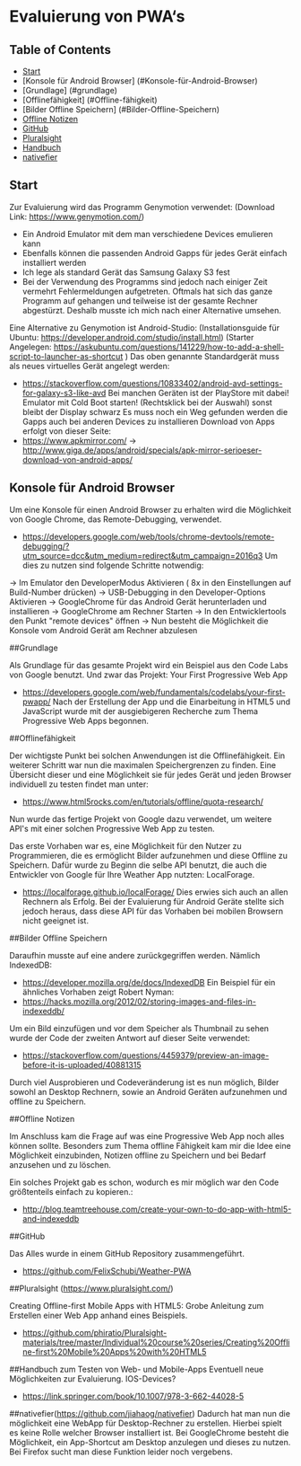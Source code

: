 # Evaluierung von PWA‘s 

## Table of Contents

  - [Start](#start)
  - [Konsole für Android Browser] (#Konsole-für-Android-Browser)
  - [Grundlage] (#grundlage)
  - [Offlinefähigkeit] (#Offline-fähigkeit)
  - [Bilder Offline Speichern] (#Bilder-Offline-Speichern)
  - [Offline Notizen](#Offline-Notizen)
  - [GitHub](#Git-Hub)
  - [Pluralsight](#Plural-sight)
  - [Handbuch](#Hand-buch)
  - [nativefier](#native-fier)
  
## Start


Zur Evaluierung wird das Programm Genymotion verwendet:
(Download Link: https://www.genymotion.com/)
- Ein Android Emulator mit dem man verschiedene Devices emulieren kann
- Ebenfalls können die passenden Android Gapps für jedes Gerät einfach installiert werden
-  Ich lege als standard Gerät das Samsung Galaxy S3 fest
- Bei der Verwendung des Programms sind jedoch nach einiger Zeit vermehrt Fehlermeldungen aufgetreten. Oftmals hat sich das ganze Programm auf gehangen und teilweise ist der gesamte Rechner abgestürzt. Deshalb musste ich mich nach einer Alternative umsehen.

Eine Alternative zu Genymotion ist Android-Studio:
(Installationsguide für Ubuntu: https://developer.android.com/studio/install.html)
(Starter Angelegen: https://askubuntu.com/questions/141229/how-to-add-a-shell-script-to-launcher-as-shortcut )
Das oben genannte Standardgerät muss als neues virtuelles Gerät angelegt werden:
- https://stackoverflow.com/questions/10833402/android-avd-settings-for-galaxy-s3-like-avd
Bei manchen Geräten ist der PlayStore mit dabei!
Emulator mit Cold Boot starten! (Rechtsklick bei der Auswahl) sonst bleibt der Display schwarz
Es muss noch ein Weg gefunden werden die Gapps auch bei anderen Devices zu installieren
Download von Apps erfolgt von dieser Seite: 
- https://www.apkmirror.com/
→ http://www.giga.de/apps/android/specials/apk-mirror-serioeser-download-von-android-apps/

## Konsole für Android Browser

Um eine Konsole für einen Android Browser zu erhalten wird die Möglichkeit von Google Chrome, das Remote-Debugging, verwendet. 
- https://developers.google.com/web/tools/chrome-devtools/remote-debugging/?utm_source=dcc&utm_medium=redirect&utm_campaign=2016q3
Um dies zu nutzen sind folgende Schritte notwendig:

→ Im Emulator den DeveloperModus Aktivieren 
	( 8x in den Einstellungen auf Build-Number drücken)
→ USB-Debugging in den Developer-Options Aktivieren 
→ GoogleChrome für das Android Gerät herunterladen und installieren
→ GoogleChrome am Rechner Starten
	-> In den Entwicklertools den Punkt "remote devices" öffnen 
→ Nun besteht die Möglichkeit die Konsole vom Android Gerät am Rechner abzulesen

##Grundlage

Als Grundlage für das gesamte Projekt wird ein Beispiel aus den Code Labs von Google benutzt.
Und zwar das Projekt: 
Your First Progressive Web App
- https://developers.google.com/web/fundamentals/codelabs/your-first-pwapp/
Nach der Erstellung der App und die Einarbeitung in HTML5 und JavaScript wurde mit der ausgiebigeren Recherche zum Thema Progressive Web Apps begonnen.

##Offlinefähigkeit

Der wichtigste Punkt bei solchen Anwendungen ist die Offlinefähigkeit.
Ein weiterer Schritt war nun die maximalen Speichergrenzen zu finden.
Eine Übersicht dieser und eine Möglichkeit sie für jedes Gerät und jeden Browser individuell zu testen findet man unter:
- https://www.html5rocks.com/en/tutorials/offline/quota-research/

Nun wurde das fertige Projekt von Google dazu verwendet, um weitere API's mit einer solchen Progressive Web App zu testen.

Das erste Vorhaben war es, eine Möglichkeit für den Nutzer zu Programmieren, die es ermöglicht Bilder aufzunehmen und diese Offline zu Speichern.
Dafür wurde zu Beginn die selbe API benutzt, die auch die Entwickler von Google für Ihre Weather App nutzten: LocalForage.
- https://localforage.github.io/localForage/
Dies erwies sich auch an allen Rechnern als Erfolg.
Bei der Evaluierung für Android Geräte stellte sich jedoch heraus, dass diese API für das Vorhaben bei mobilen Browsern nicht geeignet ist.

##Bilder Offline Speichern

Daraufhin musste auf eine andere zurückgegriffen werden. Nämlich IndexedDB:
- https://developer.mozilla.org/de/docs/IndexedDB
Ein Beispiel für ein ähnliches Vorhaben zeigt Robert Nyman:
- https://hacks.mozilla.org/2012/02/storing-images-and-files-in-indexeddb/
		
Um ein Bild einzufügen und vor dem Speicher als Thumbnail zu sehen wurde der Code der zweiten Antwort auf dieser Seite verwendet:
- https://stackoverflow.com/questions/4459379/preview-an-image-before-it-is-uploaded/40881315

Durch viel Ausprobieren und Codeveränderung ist es nun möglich, Bilder sowohl an Desktop Rechnern, sowie an Android Geräten aufzunehmen und offline zu Speichern.

##Offline Notizen

Im Anschluss kam die Frage auf was eine Progressive Web App noch alles können sollte.
Besonders zum Thema offline Fähigkeit kam mir die Idee eine Möglichkeit einzubinden, Notizen offline zu Speichern und bei Bedarf anzusehen und zu löschen.

Ein solches Projekt gab es schon, wodurch es mir möglich war den Code größtenteils einfach zu kopieren.:


- http://blog.teamtreehouse.com/create-your-own-to-do-app-with-html5-and-indexeddb


##GitHub

Das Alles wurde in einem GitHub Repository zusammengeführt.
- https://github.com/FelixSchubi/Weather-PWA




##Pluralsight (https://www.pluralsight.com/)

Creating Offline-first Mobile Apps with HTML5:
Grobe Anleitung zum Erstellen einer Web App anhand eines Beispiels.
- https://github.com/phiratio/Pluralsight-materials/tree/master/Individual%20course%20series/Creating%20Offline-first%20Mobile%20Apps%20with%20HTML5


##Handbuch zum Testen von Web- und Mobile-Apps
Eventuell neue Möglichkeiten zur Evaluierung. IOS-Devices?
- https://link.springer.com/book/10.1007/978-3-662-44028-5

##nativefier(https://github.com/jiahaog/nativefier)
Dadurch hat man nun die möglichkeit eine WebApp für Desktop-Rechner zu erstellen. Hierbei spielt es keine Rolle welcher Browser installiert ist.
Bei GoogleChrome besteht die Möglichkeit, ein App-Shortcut am Desktop anzulegen und dieses zu nutzen. Bei Firefox sucht man diese Funktion leider noch vergebens.  




